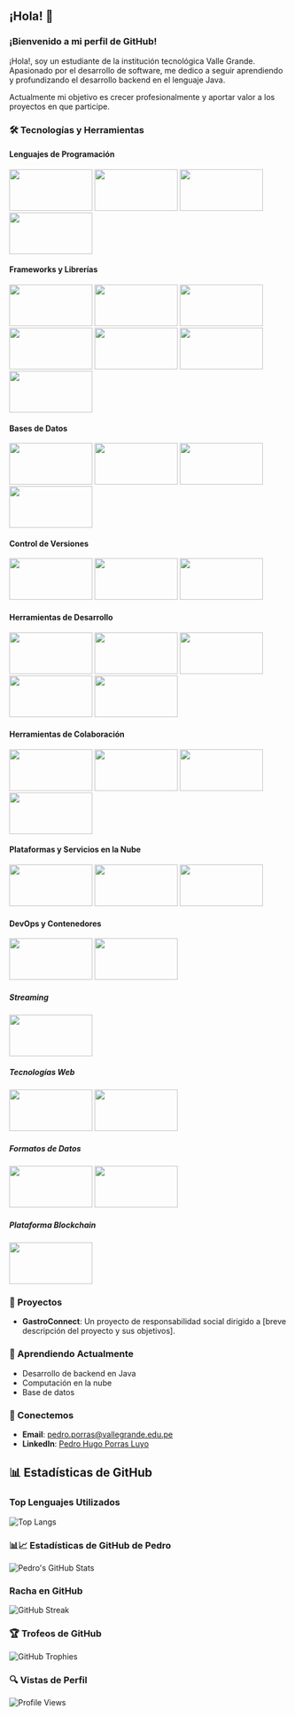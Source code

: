 ## ¡Hola! 👋

### ¡Bienvenido a mi perfil de GitHub!

¡Hola!, soy un estudiante de la institución tecnológica Valle Grande. Apasionado por el desarrollo de software, me dedico a seguir aprendiendo y profundizando el desarrollo backend en el lenguaje Java.

Actualmente mi objetivo es crecer profesionalmente y aportar valor a los proyectos en que participe.

### 🛠️ Tecnologías y Herramientas

#### Lenguajes de Programación

<code><img src="https://www.vectorlogo.zone/logos/java/java-ar21.svg" width="150px" height="75px"></code>
<code><img src="https://www.vectorlogo.zone/logos/python/python-ar21.svg" width="150px" height="75px"></code>
<code><img src="https://www.vectorlogo.zone/logos/javascript/javascript-ar21.svg" width="150px" height="75px"></code>
<code><img src="https://www.vectorlogo.zone/logos/typescriptlang/typescriptlang-ar21.svg" width="150px" height="75px"></code>

#### Frameworks y Librerías

<code><img src="https://www.vectorlogo.zone/logos/angular/angular-ar21.svg" width="150px" height="75px"></code>
<code><img src="https://www.vectorlogo.zone/logos/nodejs/nodejs-ar21.svg" width="150px" height="75px"></code>
<code><img src="https://www.vectorlogo.zone/logos/springio/springio-ar21.svg" width="150px" height="75px"></code>
<code><img src="https://www.vectorlogo.zone/logos/expressjs/expressjs-ar21.svg" width="150px" height="75px"></code>
<code><img src="https://www.vectorlogo.zone/logos/djangoproject/djangoproject-ar21.svg" width="150px" height="75px"></code>
<code><img src="https://www.vectorlogo.zone/logos/pocoo_flask/pocoo_flask-ar21.svg" width="150px" height="75px"></code>
<code><img src="https://www.vectorlogo.zone/logos/apache_maven/apache_maven-ar21.svg" width="150px" height="75px"></code>

#### Bases de Datos

<code><img src="https://www.vectorlogo.zone/logos/mysql/mysql-ar21.svg" width="150px" height="75px"></code>
<code><img src="https://www.vectorlogo.zone/logos/postgresql/postgresql-ar21.svg" width="150px" height="75px"></code>
<code><img src="https://www.vectorlogo.zone/logos/mongodb/mongodb-ar21.svg" width="150px" height="75px"></code>
<code><img src="https://www.vectorlogo.zone/logos/oracle/oracle-ar21.svg" width="150px" height="75px"></code>

#### Control de Versiones

<code><img src="https://www.vectorlogo.zone/logos/git-scm/git-scm-ar21.svg" width="150px" height="75px"></code>
<code><img src="https://www.vectorlogo.zone/logos/github/github-ar21.svg" width="150px" height="75px"></code>
<code><img src="https://www.vectorlogo.zone/logos/gitlab/gitlab-ar21.svg" width="150px" height="75px"></code>

#### Herramientas de Desarrollo

<code><img src="https://www.vectorlogo.zone/logos/visualstudio_code/visualstudio_code-ar21.svg" width="150px" height="75px"></code>
<code><img src="https://camo.githubusercontent.com/ed27c076646e5d24998771533de0e1c66779115c11ee9a576fe723ce19004a2e/68747470733a2f2f7777772e766563746f726c6f676f2e7a6f6e652f6c6f676f732f6a6574627261696e732f6a6574627261696e732d617232312e737667" width="150px" height="75px"></code>
<code><img src="https://seeklogo.com/images/S/sonarcloud-logo-F3A8371675-seeklogo.com.png" width="150px" height="75px"></code>
<code><img src="https://www.vectorlogo.zone/logos/getpostman/getpostman-ar21.svg" width="150px" height="75px"></code>
<code><img src="https://www.vectorlogo.zone/logos/jupyter/jupyter-ar21.svg" width="150px" height="75px"></code>

#### Herramientas de Colaboración

<code><img src="https://www.vectorlogo.zone/logos/slack/slack-ar21.svg" width="150px" height="75px"></code>
<code><img src="https://www.vectorlogo.zone/logos/trello/trello-ar21.svg" width="150px" height="75px"></code>
<code><img src="https://www.vectorlogo.zone/logos/discord/discord-ar21.svg" width="150px" height="75px"></code>
<code><img src="https://www.vectorlogo.zone/logos/zoomus/zoomus-ar21.svg" width="150px" height="75px"></code>

#### Plataformas y Servicios en la Nube

<code><img src="https://www.vectorlogo.zone/logos/amazon_aws/amazon_aws-ar21.svg" width="150px" height="75px"></code>
<code><img src="https://www.vectorlogo.zone/logos/google_cloud/google_cloud-ar21.svg" width="150px" height="75px"></code>
<code><img src="https://www.vectorlogo.zone/logos/microsoft_azure/microsoft_azure-ar21.svg" width="150px" height="75px"></code>

#### DevOps y Contenedores

<code><img src="https://www.vectorlogo.zone/logos/docker/docker-ar21.svg" width="150px" height="75px"></code>
<code><img src="https://www.vectorlogo.zone/logos/kubernetes/kubernetes-ar21.svg" width="150px" height="75px"></code>

##### Streaming

<code><img src="https://www.vectorlogo.zone/logos/apache_kafka/apache_kafka-ar21.svg" width="150px" height="75px"></code>

##### Tecnologías Web

<code><img src="https://www.vectorlogo.zone/logos/w3_html5/w3_html5-ar21.svg" width="150px" height="75px"></code>
<code><img src="https://www.vectorlogo.zone/logos/w3_css/w3_css-ar21.svg" width="150px" height="75px"></code>

##### Formatos de Datos

<code><img src="https://www.vectorlogo.zone/logos/json/json-ar21.svg" width="150px" height="75px"></code>
<code><img src="https://www.vectorlogo.zone/logos/yaml/yaml-ar21.svg" width="150px" height="75px"></code>

##### Plataforma Blockchain

<code><img src="https://www.vectorlogo.zone/logos/ethereum/ethereum-ar21.svg" width="150px" height="75px"></code>


### 🚀 Proyectos

- **GastroConnect**: Un proyecto de responsabilidad social dirigido a [breve descripción del proyecto y sus objetivos].

### 🌱 Aprendiendo Actualmente

- Desarrollo de backend en Java
- Computación en la nube
- Base de datos

### 💬 Conectemos

- **Email**: pedro.porras@vallegrande.edu.pe
- **LinkedIn**: [Pedro Hugo Porras Luyo](https://www.linkedin.com/in/pedro-hugo-porras-luyo-6834a923b/)


## 📊 Estadísticas de GitHub

### Top Lenguajes Utilizados

![Top Langs](https://github-readme-stats.vercel.app/api/top-langs/?username=pedroluyo&locale=es&layout=compact&langs_count=10&role=OWNER,COLLABORATOR&theme=default)

### 📊📈 Estadísticas de GitHub de Pedro

![Pedro's GitHub Stats](https://github-readme-stats.vercel.app/api?username=pedroluyo&show_icons=true&locale=es&role=OWNER,COLLABORATOR&theme=default)

### Racha en GitHub

![GitHub Streak](https://github-readme-streak-stats.herokuapp.com/?user=pedroluyo&hide_border=false)

### 🏆 Trofeos de GitHub

![GitHub Trophies](https://github-profile-trophy.vercel.app/api/?username=pedroluyo&locale=es)

### 🔍 Vistas de Perfil

![Profile Views](https://profile-counter.glitch.me/pedroluyo/count.svg)
